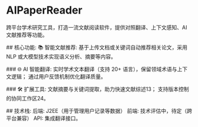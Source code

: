 # AIPaperReader
跨平台学术研究工具，打造一流文献阅读软件，提供对照翻译、上下文感知、AI 文献推荐等功能。

##‌ 核心功能‌:
📚 ‌智能文献推荐‌:
基于上传文档或关键词自动推荐相关论文，采用 NLP 或大模型技术实现语义分析、摘要等内容。

##‌# 🌐 ‌AI 智能翻译‌:
实时学术文本翻译（支持 20+ 语言），保留领域术语与上下文逻辑‌；
通过用户反馈机制优化翻译质量‌。

##‌# 🛠️ ‌扩展工具‌:
文献摘要与关键词提取，助力快速文献综述‌13；
支持版本控制的协同工作区‌24。

##‌ ‌技术栈‌:
后端: J2EE（用于管理用户记录等数据）
前端: 技术评估中，待定（跨平台兼容）
API: 集成翻译接口‌。

